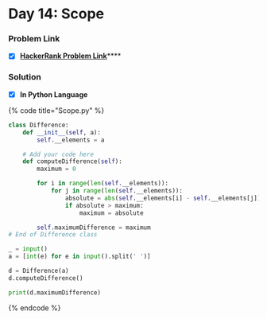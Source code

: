 # Day 14: Scope

### Problem Link <a id="problem"></a>

* [x] [**HackerRank Problem Link**](https://www.hackerrank.com/challenges/30-scope/problem)\*\*\*\*

### Solution

* [x] **In Python Language**

{% code title="Scope.py" %}
```python
class Difference:
    def __init__(self, a):
        self.__elements = a

	# Add your code here
    def computeDifference(self):
        maximum = 0

        for i in range(len(self.__elements)):
            for j in range(len(self.__elements)):
                absolute = abs(self.__elements[i] - self.__elements[j])
                if absolute > maximum:
                    maximum = absolute

        self.maximumDifference = maximum
# End of Difference class

_ = input()
a = [int(e) for e in input().split(' ')]

d = Difference(a)
d.computeDifference()

print(d.maximumDifference)
```
{% endcode %}

